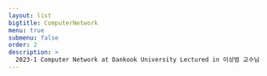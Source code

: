 ```yaml
---
layout: list
bigtitle: ComputerNetwork
menu: true
submenu: false
order: 2
description: >
  2023-1 Computer Network at Dankook University Lectured in 이상범 교수님
---
```

